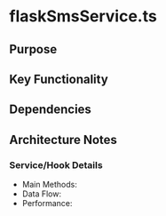 # flaskSmsService.ts

## Purpose

## Key Functionality

## Dependencies

## Architecture Notes

### Service/Hook Details
- Main Methods: 
- Data Flow: 
- Performance: 
